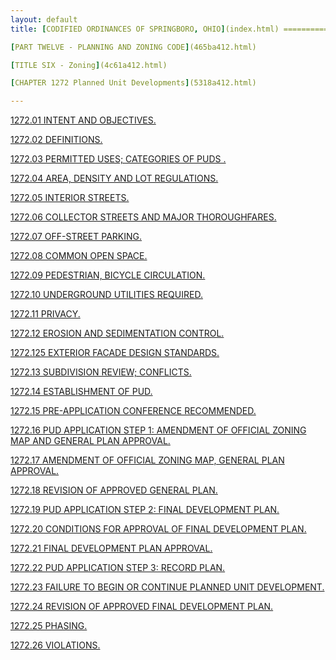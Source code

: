 ```yaml
---
layout: default 
title: [CODIFIED ORDINANCES OF SPRINGBORO, OHIO](index.html) =====================================================

[PART TWELVE - PLANNING AND ZONING CODE](465ba412.html)

[TITLE SIX - Zoning](4c61a412.html)

[CHAPTER 1272 Planned Unit Developments](5318a412.html)

---
```


[1272.01 INTENT AND OBJECTIVES.](5336a412.html)

[1272.02 DEFINITIONS.](533ca412.html)

[1272.03 PERMITTED USES; CATEGORIES OF PUDS .](5360a412.html)

[1272.04 AREA, DENSITY AND LOT REGULATIONS.](5369a412.html)

[1272.05 INTERIOR STREETS.](5382a412.html)

[1272.06 COLLECTOR STREETS AND MAJOR THOROUGHFARES.](538ca412.html)

[1272.07 OFF-STREET PARKING.](5390a412.html)

[1272.08 COMMON OPEN SPACE.](5394a412.html)

[1272.09 PEDESTRIAN, BICYCLE CIRCULATION.](53a4a412.html)

[1272.10 UNDERGROUND UTILITIES REQUIRED.](53a7a412.html)

[1272.11 PRIVACY.](53aaa412.html)

[1272.12 EROSION AND SEDIMENTATION CONTROL.](53b0a412.html)

[1272.125 EXTERIOR FACADE DESIGN STANDARDS.](53bca412.html)

[1272.13 SUBDIVISION REVIEW; CONFLICTS.](53bfa412.html)

[1272.14 ESTABLISHMENT OF PUD.](53c3a412.html)

[1272.15 PRE-APPLICATION CONFERENCE RECOMMENDED.](53caa412.html)

[1272.16 PUD APPLICATION STEP 1: AMENDMENT OF OFFICIAL ZONING MAP AND
GENERAL PLAN APPROVAL.](53cea412.html)

[1272.17 AMENDMENT OF OFFICIAL ZONING MAP, GENERAL PLAN
APPROVAL.](53fca412.html)

[1272.18 REVISION OF APPROVED GENERAL PLAN.](540ea412.html)

[1272.19 PUD APPLICATION STEP 2: FINAL DEVELOPMENT PLAN.](5412a412.html)

[1272.20 CONDITIONS FOR APPROVAL OF FINAL DEVELOPMENT
PLAN.](541ca412.html)

[1272.21 FINAL DEVELOPMENT PLAN APPROVAL.](5428a412.html)

[1272.22 PUD APPLICATION STEP 3: RECORD PLAN.](542fa412.html)

[1272.23 FAILURE TO BEGIN OR CONTINUE PLANNED UNIT
DEVELOPMENT.](543da412.html)

[1272.24 REVISION OF APPROVED FINAL DEVELOPMENT PLAN.](544ea412.html)

[1272.25 PHASING.](5452a412.html)

[1272.26 VIOLATIONS.](5457a412.html)
